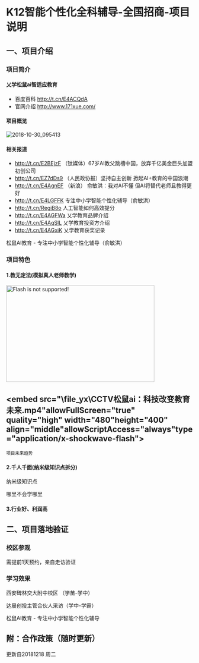 # K12智能个性化全科辅导-全国招商-项目说明

## 一、项目介绍

### 项目简介

#### 乂学松鼠ai智适应教育

- 百度百科 <http://t.cn/E4ACQdA>
- 官网介绍 <http://www.171xue.com/>

#### 项目概览

![2018-10-30_095413](..\file_yx\2018-10-30_095413.jpg)

#### 相关报道

- <http://t.cn/E2BEjzF> （钛媒体）67岁AI教父跳槽中国，放弃千亿美金巨头加盟初创公司
- <http://t.cn/EZ7dDs9> （人民政协报）坚持自主创新 掀起AI+教育的中国浪潮
- <http://t.cn/E4AgnEF> （新浪） 俞敏洪：我对AI不懂 但AI将替代老师且教得更好
- <http://t.cn/E4LGFFK> 专注中小学智能个性化辅导（俞敏洪）
- <http://t.cn/RegiB8o> 人工智能如何高效提分
- <http://t.cn/E4AGFWa> 乂学教育品牌介绍
- <http://t.cn/E4AqSlL> 乂学教育投资方介绍
- <http://t.cn/E4AGxiK> 乂学教育获奖记录

松鼠AI教育 - 专注中小学智能个性化辅导（俞敏洪）



### 项目特色

#### 1.教无定法(模拟真人老师教学)

<object width="400" height="260" data="myswf.swf" type="application/x-shockwave-flash">
<param value="myswf.swf">
<img width="400" height="260" alt="Flash is not supported!" src="noflash.gif">
</object>

<embed src="\file_yx\CCTV松鼠ai：科技改变教育未来.mp4"allowFullScreen="true" quality="high" width="480"height="400" align="middle"allowScriptAccess="always"type="application/x-shockwave-flash"></embed>
--------------------- 
`项目未来趋势`

#### 2.千人千面(纳米级知识点拆分)

纳米级知识点

[](C:\Users\pengfei\Desktop\乂学教育\v\【项目特色】松鼠ai真正做到千人千面)

哪里不会学哪里



#### 3.行业好、利润高



## 二、项目落地验证

### 校区参观

需提前1天预约，亲自走访验证



###  学习效果

西安碑林交大附中校区    （学苗-学中）

达晨创投主管合伙人采访（学中-学霸）

松鼠AI教育 - 专注中小学智能个性化辅导

## 附：合作政策（随时更新）

更新自20181218 周二


